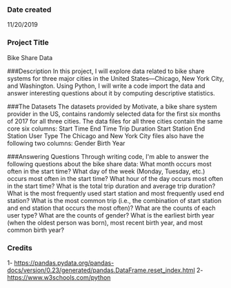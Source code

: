 ### Date created
11/20/2019

### Project Title
Bike Share Data

###Description
In this project, I will explore data related to bike share systems for three major cities in the United States—Chicago, New York City, and Washington. Using Python, I will write a code import the data and answer interesting questions about it by computing descriptive statistics.

###The Datasets
The datasets provided by Motivate, a bike share system provider in the US, contains randomly selected data for the first six months of 2017 for all three cities. The data files for all three cities contain the same core six columns: Start Time End Time Trip Duration Start Station End Station User Type The Chicago and New York City files also have the following two columns: Gender Birth Year

###Answering Questions
 Through writing code, I'm able to answer the following questions about the bike share data:
 What month occurs most often in the start time?
What day of the week (Monday, Tuesday, etc.) occurs most often in the start time?
What hour of the day occurs most often in the start time? What is the total trip duration and average trip duration?
 What is the most frequently used start station and most frequently used end station?
 What is the most common trip (i.e., the combination of start station and end station that occurs the most often)? What are the counts of each user type?
 What are the counts of gender?
 What is the earliest birth year (when the oldest person was born), most recent birth year, and most common birth year?

### Credits
1- https://pandas.pydata.org/pandas-docs/version/0.23/generated/pandas.DataFrame.reset_index.html 2- https://www.w3schools.com/python
